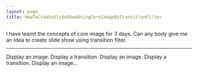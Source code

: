 ```yaml
---
layout: page
title: HowToCreateSlideShowUsingCoreImageByTransitionFilter
---
```


I have learnt the concepts of core image for 3 days. Can any body give me an idea to create slide show using transition filter.

----

Display an image. Display a transition. Display an image. Display a transition. Display an image...

